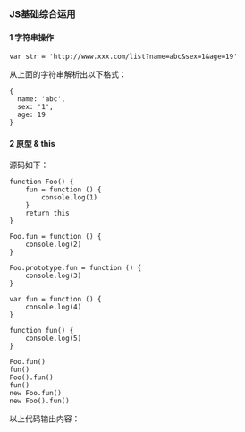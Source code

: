 ### JS基础综合运用

#### 1 字符串操作

```
var str = 'http://www.xxx.com/list?name=abc&sex=1&age=19'
```

从上面的字符串解析出以下格式：

```
{
  name: 'abc',
  sex: '1',
  age: 19
}
```

#### 2 原型 & this

源码如下：

```
function Foo() {
    fun = function () { 
    	console.log(1)
    }
    return this
}

Foo.fun = function () { 
	console.log(2)
}

Foo.prototype.fun = function () { 
	console.log(3)
}

var fun = function () { 
	console.log(4)
}

function fun() { 
	console.log(5)
}

Foo.fun()
fun()
Foo().fun()
fun()
new Foo.fun()
new Foo().fun()
```

以上代码输出内容：